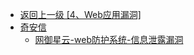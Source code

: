 - [返回上一级 [4、Web应用漏洞]](/4、Web应用漏洞)
- [奇安信](/4、Web应用漏洞/奇安信/)
  - [网御星云-web防护系统-信息泄露漏洞](/4、Web应用漏洞/奇安信/网御星云-web防护系统-信息泄露漏洞.md)
